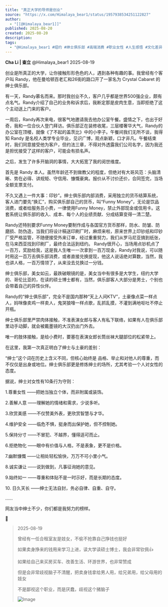 ```yaml
---
title: "真正大学的导师是创业"
source: "https://x.com/Himalaya_bear1/status/1957938534251122827"
author:
  - "[[@Himalaya_bear1]]"
published: 2025-08-20
created: 2025-08-20
description:
tags:
  - "@Himalaya_bear1 #纽约 #绅士俱乐部 #高端消费 #职业女性 #人生感悟 #文化差异 #中国人在美国"
---
```

**Cha Li | 查立** @Himalaya\_bear1 2025-08-19

创业是所真正的大学，让你接触形形色色的人，遇到各种有趣的事。我曾经有个客户叫 Randy，他在曼哈顿百老汇和26街的路口开了一家名为 Crystal Cabaret 的绅士俱乐部。  
  
有一天，Randy慕名而来。那时我创业不久，客户几乎都是世界500强企业，颇有点名气。Randy介绍了自己的业务和诉求后，我断定那是皮肉生意，当即拒绝了这个主动送上门来的客户。  
  
一周后，Randy再次来电，很客气地邀请我去他办公室午餐。盛情之下，也出于好奇，我和一位合伙人登门拜访。俱乐部正在装修收尾，三层楼奢华大气，Randy的办公室在顶楼，就像《了不起的盖茨比》中的小李子。午餐间我们无所不谈，我得知 Randy 是名校人类学专业毕业，见识广博，观点新颖，口才非凡。午餐结束时，我们同意接受他为客户，但约法三章，不得对外透露我们公司名字，因为我还是担忧接受了这样的客户，可能会有损名声。  
  
之后，发生了许多开脑洞的事情，大大拓宽了我的阅世维度。  
  
首先是 Randy 本人。虽然年龄还不到做教父的程度，但绝对有大哥风范：头脑清晰、势在必得、讲规矩、守信用、慷慨豪爽。报价从不讨价还价，合同签完，当场全额支票支付。  
  
不久又遇上一件大事：印钞”。绅士俱乐部内部消费，采用独立的货币结算系统，客人进门要先“换汇”，购买俱乐部自己的货币，叫“Funny Money”，无论是饮品消费，或者给服务员小费，一律使用Funny Money，禁止外部现金或信用卡。这套系统让俱乐部的收入、成本、每个人的业绩贡献、分成结算变得一清二楚。  
  
Randy还特别要求Funny Money要制作成与各国官方货币那样，防水、防皱、防磨损、防伪造，当我们将设计稿送印刷厂时，麻烦来啦，原来世界上印钞纸和印钞厂受严格监管，不随便接受外来订单，经过重重努力，我们从罗马尼亚搞到纸张，在马来西亚找到印刷厂，最终合法运到纽约。 Randy很开心，当场用点钞机点了一百万，奖励给我，这是我人生唯一一次拿到一百万现金，Randy对我说，可以随时用这一百万去俱乐部消费，或者直接兑换提现，他这人说话绝对算数，当然，我也讲人格，一百万情领了，从来没去兑换过一分钱。  
  
绅士俱乐部，美女如云，最跌破眼镜的是，美女当中有很多是大学生，纽约大学的、哥伦比亚的，在读的硕士博士都有，当然，俱乐部客人大部分是男士，个别也会带着自己的异性伙伴。  
  
Randy的“绅士俱乐部”，完全不是国内那种“天上人间KTV”，土豪像点菜一样点人，妈咪像卖鸡一样卖人，鬼哭狼嚎一样点歌，乱抓乱摸，不灌到满地呕吐不停止开瓶。  
  
绅士俱乐部里严禁肉体接触，不准表演女郎与客人有私下联络，如果有人在俱乐部里动手动脚，就会被戴墨镜的大汉扔出门外去。  
  
唯一的肢体接触，是给小费时，要塞在表演女郎长筒丝袜大腿部位的松紧带上。  
  
在这里，我第一次真正明白了绅士与土豪的差别：  
  
“绅士”这个词在历史上含义不同，但核心始终是 品格、举止和对他人的尊重，而不仅仅是出身或地位。绅士俱乐部更是修炼绅士的场所，尤其考验一个人对女性的态度。  
  
据说，绅士对女性有10条行为守则：  
  
1.尊重女性 ——把她当独立个体，而非附属或装饰。  
  
2.善解人意 ——理解她的情绪和需求，少说多听。  
  
3.欣赏美感 ——不仅赞美外表，更欣赏智慧与才华。  
  
4.维护安全 ——临危不惧，挺身而出保护她，但不控制她。  
  
5.保持分寸 ——不冒犯、不越界，懂得适可而止。  
  
6.拒绝物化 ——眼中有价值与人格，不是表象，更不是价格。  
  
7.幽默慷慨 ——让相处轻松愉快，万万不可小里小气。  
  
8.诚实谦让 ——说到做到，凡事征询她的意见。  
  
9.始终如一 ——尊重和体贴不是一时示好，而是长期的态度。  
  
10\. 日久天长 ——绅士无法自封，务必自律、自重、自守。

……  
  
网友当中绅士不少，你们都是我努力的榜样。  
  
🙏

> 2025-08-19
> 
> 曾经有一任合租室友是妓女，不偷不抢靠自己挣钱也挺好
> 
> 如果卖身挣来的钱用来学习上进，读大学读硕士博士，我会非常钦佩👍
> 
> 如果给自己来买房买车、改善生活、环游世界，也非常赞成
> 
> 但是会非常歧视脑子不清醒，把卖身钱拿给男人用，给兄弟用，给父母用的妓女
> 
> 不是鄙视这个职业，而是厌蠢，歧视这个猪脑子
> 
> ![Image](https://pbs.twimg.com/media/Gys-PzmWEAARGBT?format=jpg&name=large)
